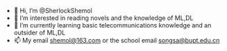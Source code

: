 - 👋 Hi, I’m @SherlockShemol
- 👀 I’m interested in reading novels and the knowledge of ML,DL 
- 🌱 I’m currently learning basic telecommunications knowledge and an outsider of ML,DL
- 📫 My email shemol@163.com or the school email songsa@bupt.edu.cn

<!---
SherlockShemol/SherlockShemol is a ✨ special ✨ repository because its `README.md` (this file) appears on your GitHub profile.
You can click the Preview link to take a look at your changes.
--->
